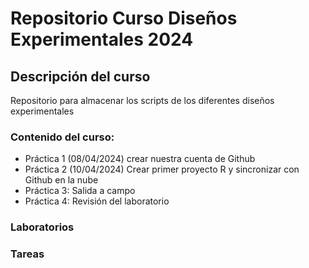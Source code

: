 # Repositorio Curso Diseños Experimentales 2024

##  Descripción del curso
Repositorio para almacenar los scripts de los diferentes diseños experimentales

### Contenido del curso:
+ Práctica 1 (08/04/2024) crear nuestra cuenta de Github
+ Práctica 2 (10/04/2024) Crear primer proyecto R y sincronizar con Github en la nube
+ Práctica 3: Salida a campo
+ Práctica 4: Revisión del laboratorio

### Laboratorios



### Tareas
